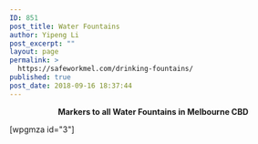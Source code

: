 ```yaml
---
ID: 851
post_title: Water Fountains
author: Yipeng Li
post_excerpt: ""
layout: page
permalink: >
  https://safeworkmel.com/drinking-fountains/
published: true
post_date: 2018-09-16 18:37:44
---
```

<p style="text-align: center;"><strong>Markers to all Water Fountains in Melbourne CBD</strong></p>[wpgmza id="3"]